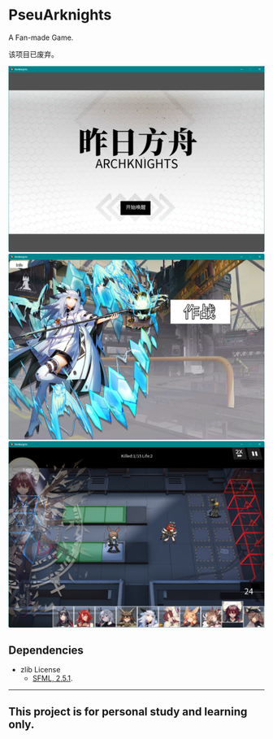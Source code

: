 # PseuArknights
 A Fan-made Game.

该项目已废弃。

<img src="doc/assets/screenshot230520151529.png" width="800px">
<img src="doc/assets/screenshot230520151543.png" width="800px">
<img src="doc/assets/screenshot230520151630.png" width="800px">

## Dependencies
- zlib License
	- [SFML, 2.5.1](https://github.com/SFML/SFML).

***
## This project is for personal study and learning only.
